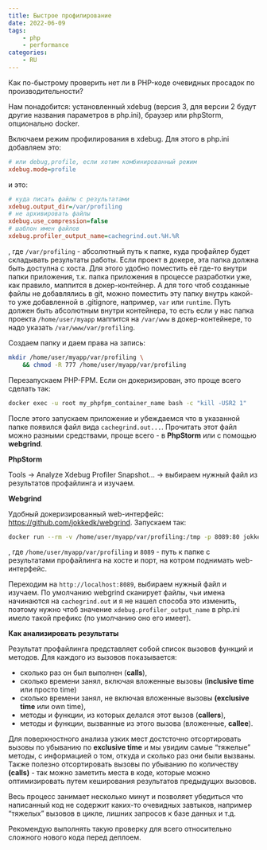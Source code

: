 ```yaml
---
title: Быстрое профилирование
date: 2022-06-09
tags:
    - php
    - performance
categories:
    - RU
---
```


Как по-быстрому проверить нет ли в PHP-коде очевидных просадок по производительности?

<!-- more -->

Нам понадобится: установленный xdebug (версия 3, для версии 2 будут другие названия параметров в php.ini), браузер или phpStorm, опционально docker.

Включаем режим профилирования в xdebug. Для этого в php.ini добавляем это:

```ini
# или debug,profile, если хотим комбинированный режим
xdebug.mode=profile
```

и это:

```ini
# куда писать файлы с результатами
xdebug.output_dir=/var/profiling
# не архивировать файлы
xdebug.use_compression=false
# шаблон имен файлов 
xdebug.profiler_output_name=cachegrind.out.%H.%R
```

, где `/var/profiling` - абсолютный путь к папке, куда профайлер будет складывать результаты работы. Если проект в докере, эта папка должна быть доступна с хоста. Для этого удобно поместить её где-то внутри папки приложения, т.к. папка приложения в процессе разработки уже, как правило, маппится в докер-контейнер. А для того чтоб созданные файлы не добавлялись в git, можно поместить эту папку внутрь какой-то уже добавленной в .gitignore, например, `var` или `runtime`.  Путь должен быть абсолютным внутри контейнера, то есть если у нас папка проекта `/home/user/myapp` маппится на `/var/www` в докер-контейнере, то надо указать `/var/www/var/profiling`. 

Создаем папку и даем права на запись:

```bash
mkdir /home/user/myapp/var/profiling \
	&& chmod -R 777 /home/user/myapp/var/profiling
```

Перезапускаем PHP-FPM. Если он докеризирован, это проще всего сделать так:

```bash
docker exec -u root my_phpfpm_container_name bash -c "kill -USR2 1"
```

После этого запускаем приложение и убеждаемся что в указанной папке появился файл вида `cachegrind.out...`. Прочитать этот файл можно разными средствами, проще всего - в **PhpStorm** или с помощью **webgrind**.

**PhpStorm**

Tools → Analyze Xdebug Profiler Snapshot… → выбираем нужный файл из результатов профайлинга и изучаем.

 **Webgrind**

Удобный докеризированный web-интерфейс: https://github.com/jokkedk/webgrind. Запускаем так:

```bash
docker run --rm -v /home/user/myapp/var/profiling:/tmp -p 8089:80 jokkedk/webgrind:latest
```

, где `/home/user/myapp/var/profiling` и `8089` - путь к папке с результатами профайлинга на хосте и порт, на котром поднимать web-интерфейс. 

Переходим на `http://localhost:8089`, выбираем нужный файл и изучаем. По умолчанию webgrind сканирует файлы, чьи имена начинаются на `cachegrind.out` и я не нашел способа это изменить, поэтому нужно чтоб значение `xdebug.profiler_output_name` в php.ini имело такой префикс (по умолчанию оно его имеет).

**Как анализировать результаты**

Результат профайлинга представляет собой список вызовов функций и методов. Для каждого из вызовов показывается:

- сколько раз он был выполнен (**calls**),
- сколько времени занял, включая вложенные вызовы (**inclusive time** или просто time)
- сколько времени занял, не включая вложенные вызовы **(exclusive time** или own time),
- методы и функции, из которых делался этот вызов (**callers**),
- методы и функции, вызванные из этого вызова (вложенные, **callee**).

Для поверхностного анализа узких мест достсточно отсортировать вызовы по убыванию по **exclusive time** и мы увидим самые “тяжелые” методы, с информацией о том, откуда и сколько раз они были вызваны. Также полезно отсортировать вызовы по убыванию по количеству **(calls)** - так можно заметить места в коде, которые можно оптимизировать путем кеширования результатов предыдущих вызовов.

Весь процесс занимает несколько минут и позволяет убедиться что написанный код не содержит каких-то очевидных завтыков, например “тяжелых” вызовов в цикле, лишних запросов к базе данных и т.д.

Рекомендую выполнять такую проверку для всего относительно сложного нового кода перед деплоем.